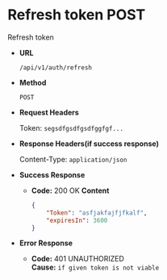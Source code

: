 # Refresh token POST

Refresh token

* **URL**

  `/api/v1/auth/refresh`

* **Method**

  `POST`

* **Request Headers**

  Token: `segsdfgsdfgsdfggfgf...`

* **Response Headers(if success response)**

   Content-Type: `application/json`

* **Success Response**

  * **Code:** 200 OK
  **Content**

    ```json
    {
        "Token": "asfjakfajfjfkalf",
        "expiresIn": 3600
    }
    ```

* **Error Response**

  * **Code:** 401 UNAUTHORIZED  
  **Cause:** `if given token is not viable`
